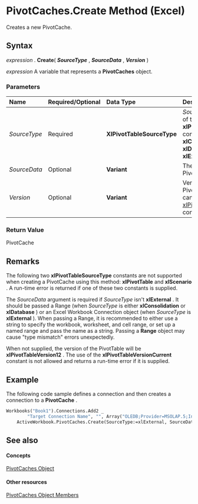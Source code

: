 
# PivotCaches.Create Method (Excel)

Creates a new PivotCache.


## Syntax

 _expression_ . **Create**( **_SourceType_** , **_SourceData_** , **_Version_** )

 _expression_ A variable that represents a **PivotCaches** object.


### Parameters



|**Name**|**Required/Optional**|**Data Type**|**Description**|
|:-----|:-----|:-----|:-----|
| _SourceType_|Required| **XlPivotTableSourceType**| _SourceType_ can be one of these **xlPivotTableSourceType** constants: **xlConsolidation** , **xlDatabase** , or **xlExternal** .|
| _SourceData_|Optional| **Variant**|The data for the new PivotTable cache.|
| _Version_|Optional| **Variant**|Version of the PivotTable. The version can be one of the [xlPivotTableVersionList](a9b1ea64-53a1-0fd5-208e-b609b31c1c64.md) constants.|

### Return Value

PivotCache


## Remarks

The following two  **xlPivotTableSourceType** constants are not supported when creating a PivotCache using this method: **xlPivotTable** and **xlScenario** . A run-time error is returned if one of these two constants is supplied.

The  _SourceData_ argument is required if _SourceType_ isn't **xlExternal** . It should be passed a Range (when _SourceType_ is either **xlConsolidation** or **xlDatabase** ) or an Excel Workbook Connection object (when _SourceType_ is **xlExternal** ). When passing a Range, it is recommended to either use a string to specify the workbook, worksheet, and cell range, or set up a named range and pass the name as a string. Passing a **Range** object may cause "type mismatch" errors unexpectedly.

When not supplied, the version of the PivotTable will be  **xlPivotTableVersion12** . The use of the **xlPivotTableVersionCurrent** constant is not allowed and returns a run-time error if it is supplied.


## Example

The following code sample defines a connection and then creates a connection to a  **PivotCache** .


```vb
Workbooks("Book1").Connections.Add2 _
        "Target Connection Name", "", Array("OLEDB;Provider=MSOLAP.5;Integrated Security=SSPI;Persist Security Info=True;Data Source=##TargetServer##;Initial Catalog=Adventure Works DW", ""), "Adventure Works", 1
    ActiveWorkbook.PivotCaches.Create(SourceType:=xlExternal, SourceData:=ActiveWorkbook.Connections("Target Connection Name"), _ Version:=xlPivotTableVersion15).CreatePivotChart(ChartDestination:="Sheet1").Select

```


## See also


#### Concepts


[PivotCaches Object](cfd979b9-d52f-f34b-4b66-4fb17efcdc92.md)
#### Other resources


[PivotCaches Object Members](ae02e993-6f66-bad6-9722-731c08d3208a.md)

